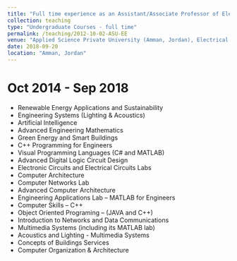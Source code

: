 ```yaml
---
title: "Full time experience as an Assistant/Associate Professor of Electrical and Computer Engineering"
collection: teaching
type: "Undergraduate Courses - full time"
permalink: /teaching/2012-10-02-ASU-EE
venue: "Applied Science Private University (Amman, Jordan), Electrical Engineering Department"
date: 2018-09-20
location: "Amman, Jordan"
---
```

Oct 2014 - Sep 2018
======
*	Renewable Energy Applications and Sustainability
*	Engineering Systems (Lighting & Acoustics)
*	Artificial Intelligence
*	Advanced Engineering Mathematics
*	Green Energy and Smart Buildings
*	C++ Programming for Engineers
*	Visual Programming Languages (C# and MATLAB)
*	Advanced Digital Logic Circuit Design
*	Electronic Circuits and Electrical Circuits Labs
*	Computer Architecture
*	Computer Networks Lab
*	Advanced Computer Architecture
*	Engineering Applications Lab – MATLAB for Engineers
*	Computer Skills – C++
*	Object Oriented Programing – (JAVA and C++)
*	Introduction to Networks and Data Communications
*	Multimedia Systems (including its MATLAB lab)
*	Acoustics and Lighting - Multimedia Systems
*	Concepts of Buildings Services
*	Computer Organization & Architecture
